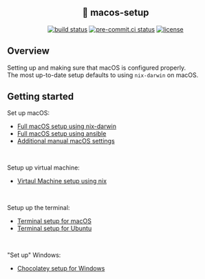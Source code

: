 ## <div align="center"> 🍎 macos-setup</div>

<div align="center">
<a href="https://github.com/daniel-mizsak/macos-setup/actions/workflows/ci.yml" target="_blank"><img src="https://github.com/daniel-mizsak/macos-setup/actions/workflows/ci.yml/badge.svg" alt="build status"></a>
<a href="https://results.pre-commit.ci/latest/github/daniel-mizsak/macos-setup/main" target="_blank"><img src="https://results.pre-commit.ci/badge/github/daniel-mizsak/macos-setup/main.svg" alt="pre-commit.ci status"></a>
<a href="https://img.shields.io/github/license/daniel-mizsak/macos-setup" target="_blank"><img src="https://img.shields.io/github/license/daniel-mizsak/macos-setup" alt="license"></a>
</div>

## Overview

Setting up and making sure that macOS is configured properly.\
The most up-to-date setup defaults to using `nix-darwin` on macOS.

## Getting started

Set up macOS:
- [Full macOS setup using nix-darwin](docs/macos-setup-nix.md)
- [Full macOS setup using ansible](docs/macos-setup-ansible.md)
- [Additional manual macOS settings](docs/macos-manual-settings.md)

<br>

Setup up virtual machine:
- [Virtaul Machine setup using nix](docs/vm-setup-nix.md)

<br>

Setup up the terminal:
- [Terminal setup for macOS](docs/macos-terminal-setup.md)
- [Terminal setup for Ubuntu](docs/ubuntu-terminal-setup.md)

<br>

"Set up" Windows:
- [Chocolatey setup for Windows](docs/windows-chocolatey.md)
